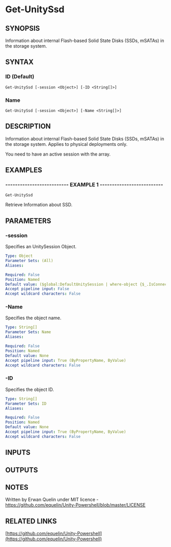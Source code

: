 # Get-UnitySsd

## SYNOPSIS
Information about internal Flash-based Solid State Disks (SSDs, mSATAs) in the storage system.

## SYNTAX

### ID (Default)
```
Get-UnitySsd [-session <Object>] [-ID <String[]>]
```

### Name
```
Get-UnitySsd [-session <Object>] [-Name <String[]>]
```

## DESCRIPTION
Information about internal Flash-based Solid State Disks (SSDs, mSATAs) in the storage system.
Applies to physical deployments only.
 
You need to have an active session with the array.

## EXAMPLES

### -------------------------- EXAMPLE 1 --------------------------
```
Get-UnitySsd
```

Retrieve Information about SSD.

## PARAMETERS

### -session
Specifies an UnitySession Object.

```yaml
Type: Object
Parameter Sets: (All)
Aliases: 

Required: False
Position: Named
Default value: ($global:DefaultUnitySession | where-object {$_.IsConnected -eq $true})
Accept pipeline input: False
Accept wildcard characters: False
```

### -Name
Specifies the object name.

```yaml
Type: String[]
Parameter Sets: Name
Aliases: 

Required: False
Position: Named
Default value: None
Accept pipeline input: True (ByPropertyName, ByValue)
Accept wildcard characters: False
```

### -ID
Specifies the object ID.

```yaml
Type: String[]
Parameter Sets: ID
Aliases: 

Required: False
Position: Named
Default value: None
Accept pipeline input: True (ByPropertyName, ByValue)
Accept wildcard characters: False
```

## INPUTS

## OUTPUTS

## NOTES
Written by Erwan Quelin under MIT licence - https://github.com/equelin/Unity-Powershell/blob/master/LICENSE

## RELATED LINKS

[https://github.com/equelin/Unity-Powershell](https://github.com/equelin/Unity-Powershell)

